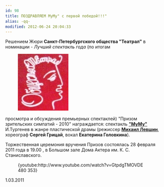 ```yaml
---
id: 98
title: ПОЗДРАВЛЯЕМ МуМу" с первой победой!!!"
alias: -qq-
modified: 2012-06-24 20:04:33
---
```


Решением Жюри **Санкт-Петербургского общества "Театрал"** в номинации - _Лучший спектакль года_ (по итогам

<figure><img src="./images/stories/logo/logo/tetral.jpg" /></figure>

просмотра и обсуждения премьерных спектаклей) "Призом зрительских симпатий - 2010" награждается: спектакль **<a href="46-mumu.html">"МуМу"</a>** И.Тургенев в жанре пластической драмы (режиссер <a href="153-mihail-levshin.html">**Михаил Левшин**</a>, хореограф **Сергей Грицай**, вокал **Екатерина Головкина**).

Торжественная церемония вручения Призов состоялась 28 февраля 2011 года в 19.00 , в Большом зале Дома Актера им. К. С. Станиславского.

<figure>{youtube:http://www.youtube.com/watch?v=GtpdgTMOVDE 480 353}</figure>

1.03.2011

